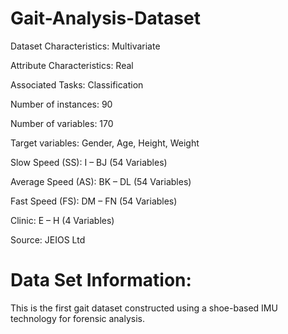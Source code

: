 # Gait-Analysis-Dataset

Dataset Characteristics: Multivariate

Attribute Characteristics: Real

Associated Tasks: Classification

Number of instances: 90

Number of variables: 170 

Target variables: Gender, Age, Height, Weight


Slow Speed (SS): I – BJ  (54 Variables)	

Average Speed (AS): BK – DL (54 Variables)	

Fast Speed (FS): DM – FN  (54 Variables)

Clinic: E – H (4 Variables)


Source: JEIOS Ltd


# Data Set Information:

This is the first gait dataset constructed using a shoe-based IMU technology for forensic analysis.
